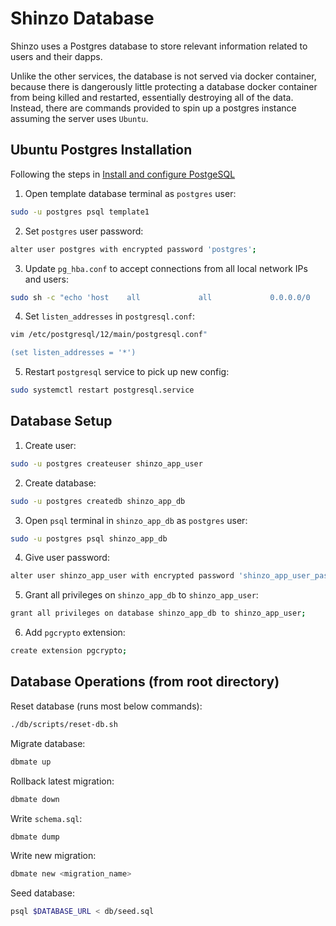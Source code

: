 # Shinzo Database
Shinzo uses a Postgres database to store relevant information related to users and their dapps.

Unlike the other services, the database is not served via docker container, because there is dangerously little protecting a database docker container from being killed and restarted, essentially destroying all of the data. Instead, there are commands provided to spin up a postgres instance assuming the server uses `Ubuntu`.

## Ubuntu Postgres Installation

Following the steps in [Install and configure PostgeSQL](https://ubuntu.com/server/docs/databases-postgresql)

1. Open template database terminal as `postgres` user:
```bash
sudo -u postgres psql template1
```

2. Set `postgres` user password:
```bash
alter user postgres with encrypted password 'postgres';
```

3. Update `pg_hba.conf` to accept connections from all local network IPs and users:
```bash
sudo sh -c "echo 'host    all             all             0.0.0.0/0               md5' >> /etc/postgresql/12/main/pg_hba.conf"
```

4. Set `listen_addresses` in `postgresql.conf`:
```bash
vim /etc/postgresql/12/main/postgresql.conf"

(set listen_addresses = '*')
```

5. Restart `postgresql` service to pick up new config:
```bash
sudo systemctl restart postgresql.service
```

## Database Setup

1. Create user:
```bash
sudo -u postgres createuser shinzo_app_user
```

2. Create database:
```bash
sudo -u postgres createdb shinzo_app_db
```

3. Open `psql` terminal in `shinzo_app_db` as `postgres` user:
```bash
sudo -u postgres psql shinzo_app_db
```

4. Give user password:
```bash
alter user shinzo_app_user with encrypted password 'shinzo_app_user_password';
```

5. Grant all privileges on `shinzo_app_db` to `shinzo_app_user`:
```bash
grant all privileges on database shinzo_app_db to shinzo_app_user;
```

6. Add `pgcrypto` extension:
```bash
create extension pgcrypto;
```

## Database Operations (from root directory)

Reset database (runs most below commands):
```bash
./db/scripts/reset-db.sh
```

Migrate database:
```bash
dbmate up
```

Rollback latest migration:
```bash
dbmate down
```

Write `schema.sql`:
```bash
dbmate dump
```

Write new migration:
```bash
dbmate new <migration_name>
```

Seed database:
```bash
psql $DATABASE_URL < db/seed.sql
```
